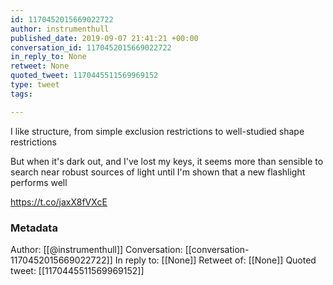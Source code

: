 ```yaml
---
id: 1170452015669022722
author: instrumenthull
published_date: 2019-09-07 21:41:21 +00:00
conversation_id: 1170452015669022722
in_reply_to: None
retweet: None
quoted_tweet: 1170445511569969152
type: tweet
tags:

---
```


I like structure, from simple exclusion restrictions to well-studied shape restrictions

But when it's dark out, and I've lost my keys, it seems more than sensible to search near robust sources of light until I'm shown that a new flashlight performs well

https://t.co/jaxX8fVXcE

### Metadata

Author: [[@instrumenthull]]
Conversation: [[conversation-1170452015669022722]]
In reply to: [[None]]
Retweet of: [[None]]
Quoted tweet: [[1170445511569969152]]
